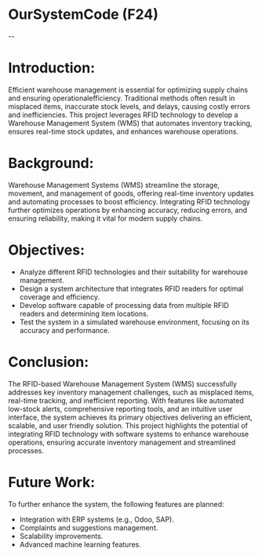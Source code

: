 # OurSystemCode (F24)
--
# Introduction:
Efficient warehouse management is essential for optimizing supply chains and ensuring operationalefficiency. Traditional methods often result in misplaced items, inaccurate stock levels, and delays, causing costly errors and inefficiencies. This project leverages RFID technology to develop a Warehouse Management System (WMS) that automates inventory tracking, ensures real-time stock updates, and enhances warehouse operations.
#  Background:
Warehouse Management Systems (WMS) streamline the storage, movement, and management of goods, offering real-time inventory updates and automating processes to boost efficiency. Integrating RFID technology further optimizes operations by enhancing accuracy, reducing errors, and ensuring reliability, making it vital for modern supply chains.
# Objectives:
- Analyze different RFID technologies and their suitability for warehouse management.
 - Design a system architecture that integrates RFID readers for optimal coverage and efficiency.
 - Develop software capable of processing data from multiple RFID readers and determining item locations.
 - Test the system in a simulated warehouse environment, focusing on its accuracy and performance.
# Conclusion:
The RFID-based Warehouse Management System (WMS) successfully addresses key inventory management challenges, such as misplaced items,
real-time tracking, and inefficient reporting. With features like automated low-stock alerts, comprehensive reporting tools, and an intuitive user interface, the system achieves its primary objectives delivering an efficient, scalable, and user friendly solution. This project highlights the potential of integrating RFID technology with software systems to enhance warehouse operations, ensuring accurate inventory management and streamlined processes.
# Future Work:
To further enhance the system, the following features are planned:
- Integration with ERP systems (e.g., Odoo, SAP).
- Complaints and suggestions management.
- Scalability improvements.
- Advanced machine learning features.
